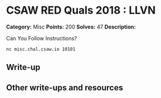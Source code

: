 
# CSAW RED Quals 2018 : LLVN

**Category:** Misc
**Points:** 200
**Solves:** 47
**Description:**

Can You Follow Instructions? 

 `nc misc.chal.csaw.io 10101`

## Write-up

## Other write-ups and resources


